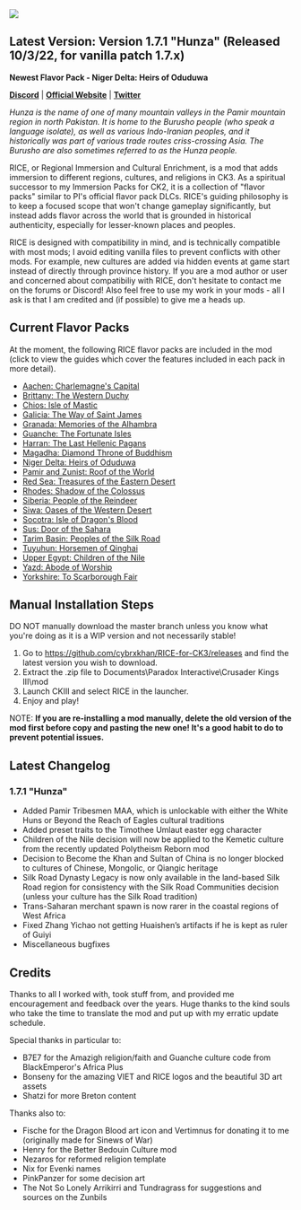 <img src="https://i.imgur.com/GB3Rza3.jpg">

## Latest Version: Version 1.7.1 "Hunza" (Released 10/3/22, for vanilla patch 1.7.x)

**Newest Flavor Pack - Niger Delta: Heirs of Oduduwa**

[**Discord**](https://discord.gg/9KuyXv2uZA) | [**Official Website**](https://cybrxkhansmods.godaddysites.com) | [**Twitter**](https://twitter.com/Cybrxkhans_Mods)

_Hunza is the name of one of many mountain valleys in the Pamir mountain region in north Pakistan. It is home to the Burusho people (who speak a language isolate), as well as various Indo-Iranian peoples, and it historically was part of various trade routes criss-crossing Asia. The Burusho are also sometimes referred to as the Hunza people._

RICE, or Regional Immersion and Cultural Enrichment, is a mod that adds immersion to different regions, cultures, and religions in CK3. As a spiritual successor to my Immersion Packs for CK2, it is a collection of "flavor packs" similar to PI's official flavor pack DLCs. RICE's guiding philosophy is to keep a focused scope that won't change gameplay significantly, but instead adds flavor across the world that is grounded in historical authenticity, especially for lesser-known places and peoples.

RICE is designed with compatibility in mind, and is technically compatible with most mods; I avoid editing vanilla files to prevent conflicts with other mods. For example, new cultures are added via hidden events at game start instead of directly through province history. If you are a mod author or user and concerned about compatibiliy with RICE, don't hesitate to contact me on the forums or Discord! Also feel free to use my work in your mods - all I ask is that I am credited and (if possible) to give me a heads up.

## Current Flavor Packs

At the moment, the following RICE flavor packs are included in the mod (click to view the guides which cover the features included in each pack in more detail).

- [Aachen: Charlemagne's Capital](https://docs.google.com/document/d/e/2PACX-1vQNflzrfD7oYcEYcMWDW07MsWCW-8cwIO8-JxSIm_WTnB1Ij0Dr-b3PRNu8mKmUFRXfHW3QDax2Z0DD/pub)
- [Brittany: The Western Duchy](https://docs.google.com/document/d/e/2PACX-1vTzGuR_ffwqfpm6rwh27hq71K4Fs35pcLZioPLbHulhHn2ZV25SD2HrGipPofvBYngi5S_O4Yino4Y7/pub)
- [Chios: Isle of Mastic](https://docs.google.com/document/d/1Lu4cGXN7hSaDtYd_wsXKbjAeIOYMoYVuum6zfYfBc_k/pub)
- [Galicia: The Way of Saint James](https://docs.google.com/document/d/e/2PACX-1vRZSjZ2kqKE7-do03KlArEXVylNpYqP2ptS4Eg5EWWFYMRrxN7qAEaX6gG3H0ChMT_YR1AAg7BCbb1c/pub)
- [Granada: Memories of the Alhambra](https://docs.google.com/document/d/e/2PACX-1vSFZFsesbXB3S4L2cgOfu_IYL6WzxbzLjzps4qGizN-8avV7Wvi99A5V8K-oq4IiiILonH_e85kIAgy/pub)
- [Guanche: The Fortunate Isles](https://docs.google.com/document/d/e/2PACX-1vSs5DoK_1Hux5Uqe8cZp9qKdClxq_8W6PF3Rdejo8hR_C3mn1_qd166bbpw096x0DtwBGTBHC8aQYTO/pub)
- [Harran: The Last Hellenic Pagans](https://docs.google.com/document/d/e/2PACX-1vQOVaDq59Adp5PsNw7r8KhK9cgHMBBWGPWG085FdTKegkD8G8BFLa_e1lz8usY164B42gAVZD4D_2Rs/pub)
- [Magadha: Diamond Throne of Buddhism](https://docs.google.com/document/d/e/2PACX-1vQvXP97M8x7lXYDilOlkVz-lCT0dk6Qq2R6cFyoySNv6g5mqAhIxzquf_1TeR9eEllCkA0HhpOfErnT/pub)
- [Niger Delta: Heirs of Oduduwa](https://docs.google.com/document/d/e/2PACX-1vTgW9FFORhgNKseRIGdOXnsCLe5Nee8f8dK9yQxkvWshD3ZJf5vzXhMHQKmoy3qnMEjm2kLImgExhvt/pub)
- [Pamir and Zunist: Roof of the World](https://docs.google.com/document/d/e/2PACX-1vQmHEFpko8WE1fnHLHyG-4t01Xyka4eTe88WuLJWRL6jk0S3ju3fA1CFyX_dDArSduFlzqUl58pjRRO/pub)
- [Red Sea: Treasures of the Eastern Desert](https://docs.google.com/document/d/e/2PACX-1vQzLb-MR90fMQvjqZsxceuydKihTehAlpxexdhdim5pfxi_aGVBeLl1rJMmuR-89nVB7PVLfboZKBuy/pub)
- [Rhodes: Shadow of the Colossus](https://docs.google.com/document/d/e/2PACX-1vRXCGUoynvQtA3RuaJUE9FYagIHOX4wJkyeDHRsV-cjvyyBTONIEy0oOYr3yvcUt1eG_fEHtzUgv_wA/pub)
- [Siberia: People of the Reindeer](https://docs.google.com/document/d/e/2PACX-1vTOr-vq1KkHRJ_gxPOlb9brCKde3TRzN_1TVZwfPmSiIIW5TEAJGkQ0eNGwiEfvgape1pDAKau3ZcvD/pub)
- [Siwa: Oases of the Western Desert](https://docs.google.com/document/d/1OOXqqBEGv94IBAH-rIsjoBog1YFtVAFg_TPsuIQmhtg/pub)
- [Socotra: Isle of Dragon's Blood](https://docs.google.com/document/d/e/2PACX-1vRs_x_9wjofcveP_yhymlL5TWPB1UdSQyi_C_M1z4dWpFg3lqHgHwGpFD2xfkf0-RdsKIlRekQsLD4s/pub)
- [Sus: Door of the Sahara](https://docs.google.com/document/d/e/2PACX-1vQo9H7CnvJxD-KEjrwKEZ6GUUAJSqtF8-3oHW8YyoOntDliMBNHEOxRMNJRt8VFdpNs9LOGdgX9jCtZ/pub)
- [Tarim Basin: Peoples of the Silk Road](https://docs.google.com/document/d/e/2PACX-1vTDLXZZlm5IfgIRvQfu6nIqd7Hflm-9BsgtrHGA8nHKtpxbIVxukXWD2Z6V0NPZ-iFUj6TtOgH3qFdy/pub)
- [Tuyuhun: Horsemen of Qinghai](https://docs.google.com/document/d/e/2PACX-1vSLTlVseJqHCut1xBqm9tY2AVgfunhUTX0m8oN-OvHpMgexvpbFO8OIXVC2xDkgo9UvMYnv4qnjBUqP/pub)
- [Upper Egypt: Children of the Nile](https://docs.google.com/document/d/e/2PACX-1vRPqf2Ip9U9cgDBiihQw6J-sGoCMiobFNhXrTsnzvwNIWBcjlRf2Cvn5ifDYADIwLt9w636GB7WCeY2/pub)
- [Yazd: Abode of Worship](https://docs.google.com/document/d/e/2PACX-1vSPDkkP1PqCoPsi_HM29C5MM5L-as_SyKkmx_jNtOEqoW2mQx2APneBmbHNhi5hNePLHAxqm9QTm8y3/pub)
- [Yorkshire: To Scarborough Fair](https://docs.google.com/document/d/e/2PACX-1vQpl_JscDm-mK927vAdVA3-EUVdZ6A_htNKej7_cAKC1NcnYxHz8uvOT-bidmyLCNrfrYAsPun1QW3X/pub)


## Manual Installation Steps

DO NOT manually download the master branch unless you know what you're doing as it is a WIP version and not necessarily stable!

1. Go to https://github.com/cybrxkhan/RICE-for-CK3/releases and find the latest version you wish to download.
2. Extract the .zip file to Documents\Paradox Interactive\Crusader Kings III\mod
3. Launch CKIII and select RICE in the launcher.
4. Enjoy and play!

NOTE: **If you are re-installing a mod manually, delete the old version of the mod first before copy and pasting the new one! It's a good habit to do to prevent potential issues.**

## Latest Changelog

### 1.7.1 "Hunza"

- Added Pamir Tribesmen MAA, which is unlockable with either the White Huns or Beyond the Reach of Eagles cultural traditions
- Added preset traits to the Timothee Umlaut easter egg character
- Children of the Nile decision will now be applied to the Kemetic culture from the recently updated Polytheism Reborn mod
- Decision to Become the Khan and Sultan of China is no longer blocked to cultures of Chinese, Mongolic, or Qiangic heritage
- Silk Road Dynasty Legacy is now only available in the land-based Silk Road region for consistency with the Silk Road Communities decision (unless your culture has the Silk Road tradition)
- Trans-Saharan merchant spawn is now rarer in the coastal regions of West Africa
- Fixed Zhang Yichao not getting Huaishen’s artifacts if he is kept as ruler of Guiyi
- Miscellaneous bugfixes

## Credits

Thanks to all I worked with, took stuff from, and provided me encouragement and feedback over the years. Huge thanks to the kind souls who take the time to translate the mod and put up with my erratic update schedule.

Special thanks in particular to:

- B7E7 for the Amazigh religion/faith and Guanche culture code from BlackEmperor's Africa Plus
- Bonseny for the amazing VIET and RICE logos and the beautiful 3D art assets
- Shatzi for more Breton content

Thanks also to:

- Fische for the Dragon Blood art icon and Vertimnus for donating it to me (originally made for Sinews of War)
- Henry for the Better Bedouin Culture mod
- Nezaros for reformed religion template
- Nix for Evenki names
- PinkPanzer for some decision art
- The Not So Lonely Arrikirri and Tundragrass for suggestions and sources on the Zunbils


